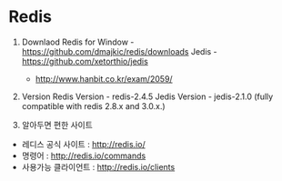 # Redis
1. Downlaod
Redis for Window - https://github.com/dmajkic/redis/downloads
Jedis - https://github.com/xetorthio/jedis
      - http://www.hanbit.co.kr/exam/2059/

2. Version
Redis Version - redis-2.4.5
Jedis Version - jedis-2.1.0 (fully compatible with redis 2.8.x and 3.0.x.)

3. 알아두면 편한 사이트
- 레디스 공식 사이트 : http://redis.io/
- 명령어 : http://redis.io/commands
- 사용가능 클라이언트 : http://redis.io/clients

